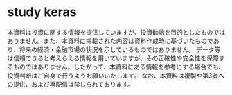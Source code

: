 # study keras
本資料は投資に関する情報を提供していますが、投資勧誘を目的としたものではありません。また、本資料に掲載された内容は資料作成時に基づいたものであり、将来の経済・金融市場の状況を示しているものではありません。 データ等は信頼できると考えらえる情報を用いていますが、その正確性や安全性を保障するものではありません。したがって、本資料にある情報を参考にする場合でも、投資判断はご自身で行うようお願いいたします。 なお、本資料は複製や第3者への提供、および再配信は禁じられております。

